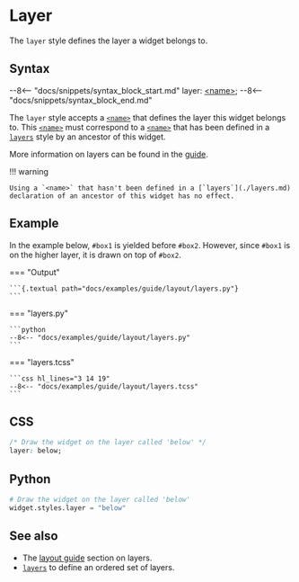 # Layer

The `layer` style defines the layer a widget belongs to.

## Syntax

--8<-- "docs/snippets/syntax_block_start.md"
layer: <a href="../../css_types/name">&lt;name&gt;</a>;
--8<-- "docs/snippets/syntax_block_end.md"

The `layer` style accepts a [`<name>`](../css_types/name.md) that defines the layer this widget belongs to.
This [`<name>`](../css_types/name.md) must correspond to a [`<name>`](../css_types/name.md) that has been defined in a [`layers`](./layers.md) style by an ancestor of this widget.

More information on layers can be found in the [guide](../guide/layout.md#layers).

!!! warning

    Using a `<name>` that hasn't been defined in a [`layers`](./layers.md) declaration of an ancestor of this widget has no effect.

## Example

In the example below, `#box1` is yielded before `#box2`.
However, since `#box1` is on the higher layer, it is drawn on top of `#box2`.

[//]: # (NOTE: the example below also appears in the guide and 'layers.md'.)

=== "Output"

    ```{.textual path="docs/examples/guide/layout/layers.py"}
    ```

=== "layers.py"

    ```python
    --8<-- "docs/examples/guide/layout/layers.py"
    ```

=== "layers.tcss"

    ```css hl_lines="3 14 19"
    --8<-- "docs/examples/guide/layout/layers.tcss"
    ```

## CSS

```css
/* Draw the widget on the layer called 'below' */
layer: below;
```

## Python

```python
# Draw the widget on the layer called 'below'
widget.styles.layer = "below"
```

## See also

 - The [layout guide](../guide/layout.md#layers) section on layers.
 - [`layers`](./layers.md) to define an ordered set of layers.
